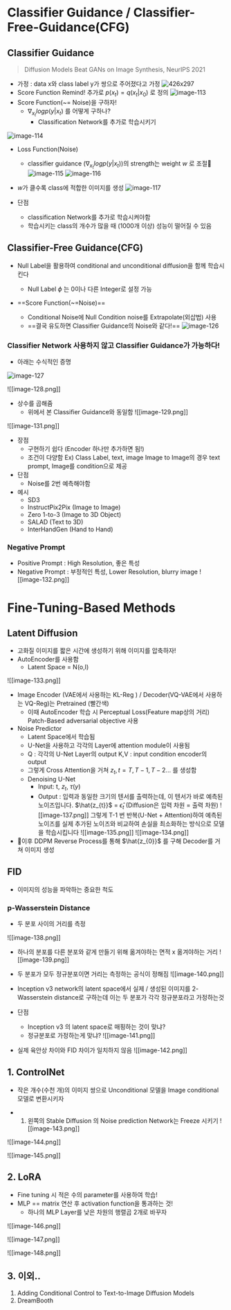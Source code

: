 

```table-of-contents
```

# Classifier Guidance / Classifier-Free-Guidance(CFG)
## Classifier Guidance
> Diffusion Models Beat GANs on Image Synthesis, NeurIPS 2021
- 가정 : data x와 class label y가 쌍으로 주어졌다고 가정 
  ![426x297](첨부파일/image-112.png)
- Score Function Remind! 
  추가로 $p(x_{t}) = q(x_{t} | x_{0})$ 로 정의
  ![image-113](첨부파일/image-113.png)
- Score Function(~= Noise)을 구하자! 
	- ${\nabla_{x_{t}} logp(y|x_{t})}$ 를 어떻게 구하나? 
		- Classification Network를 추가로 학습시키기 

![image-114](첨부파일/image-114.png)

- Loss Function(Noise)
	- classifier guidance (${\nabla_{x_{t}} logp(y|x_{t})}$)의 strength는 weight $w$ 로 조절
	  ![image-115](첨부파일/image-115.png)
	![image-116](첨부파일/image-116.png)

- $w$가 클수록 class에 적합한 이미지를 생성
![image-117](첨부파일/image-117.png)
- 단점
	- classification Network를 추가로 학습시켜야함
	- 학습시키는 class의 개수가 많을 때 (1000개 이상) 성능이 떨어질 수 있음


## Classifier-Free Guidance(CFG)
- Null Label을 활용하여 conditional and unconditional diffusion을 함께 학습시킨다 
	- Null Label $\phi$ 는 0이나 다른 Integer로 설정 가능


- ==Score Function(~=Noise)==
	- Conditional Noise에 Null Condition noise를 Extrapolate(외삽법) 사용
	- ==결국 유도하면 Classifier Guidance의 Noise와 같다!== 
![image-126](첨부파일/image-126.png)


### Classifier Network 사용하지 않고 Classifier Guidance가 가능하다! 
- 아래는 수식적인 증명

![image-127](첨부파일/image-127.png)

![[image-128.png]]


- 상수를 곱해줌 
	- 위에서 본 Classifier Guidance와 동일함
![[image-129.png]]

![[image-131.png]]

- 장점
	- 구현하기 쉽다 (Encoder 하나만 추가하면 됨!)
	- 조건이 다양함 Ex) Class Label, text, image
	  Image to Image의 경우 text prompt, Image를 condition으로 제공
- 단점
	- Noise를 2번 예측해야함
- 예시
	- SD3
	- InstructPix2Pix (Image to Image)
	- Zero 1-to-3 (Image to 3D Object)
	- SALAD (Text to 3D)
	- InterHandGen (Hand to Hand)


### Negative Prompt
- Positive Prompt : High Resolution, 좋은 특성
- Negative Prompt : 부정적인 특성, Lower Resolution, blurry image
![[image-132.png]]


# Fine-Tuning-Based Methods

## Latent Diffusion 
- 고화질 이미지를 짧은 시간에 생성하기 위해 이미지를 압축하자! 
- AutoEncoder를 사용함
	- Latent Space = N(o,I)

![[image-133.png]]

- Image Encoder (VAE에서 사용하는 KL-Reg ) / Decoder(VQ-VAE에서 사용하는 VQ-Reg)는 Pretrained (빨간색)
	- 이때 AutoEncoder 학습 시 
	  Perceptual Loss(Feature map상의 거리) 
	  Patch-Based adversarial objective 사용
- Noise Predictor
	- Latent Space에서 학습됨
	- U-Net을 사용하고 각각의 Layer에 attention module이 사용됨
	- Q : 각각의 U-Net Layer의 output
	  K,V : input condition encoder의 output
	- 그렇게 Cross Attention을 거쳐 $z_{t}, t= T,T-1,T-2...$ 를 생성함
	- Denoising U-Net 
		- Input: t, $z_{t}$, $\tau(y)$ 
		- Output :  입력과 동일한 크기의 텐서를 출력하는데, 이 텐서가 바로 예측된 노이즈입니다. 
		  $\hat{z_{t}}$  = $\hat\epsilon_{t}$ (Diffusion은 입력 차원 = 출력 차원)
		  ![[image-137.png]]
	    그렇게 T-1 번 반복(U-Net + Attention)하여 예측된 노이즈를 실제 추가된 노이즈와 비교하여 손실을 최소화하는 방식으로 모델을 학습시킵니다
	  ![[image-135.png]]
		![[image-134.png]]
- 이후 DDPM Reverse Process를 통해 $\hat{z_{0}}$ 를 구해 Decoder를 거쳐 이미지 생성





## FID
- 이미지의 성능을 파악하는 중요한 척도 

### p-Wasserstein Distance
- 두 분포 사이의 거리를 측정

![[image-138.png]]
- 하나의 분포를 다른 분포와 같게 만들기 위해 옮겨야하는 면적 x 옮겨야하는 거리 
![[image-139.png]]

- 두 분포가 모두 정규분포이면 거리는 측정하는 공식이 정해짐
![[image-140.png]]


- Inception v3 network의 latent space에서 
  실제 / 생성된 이미지를 2-Wasserstein distance로 구하는데 
  이는 두 분포가 각각 정규분포라고 가정하는것 
- 단점
	- Inception v3 의 latent space로 매핑하는 것이 맞냐? 
	- 정규분포로 가정하는게 맞냐? 
![[image-141.png]]


- 실제 육안상 차이와 FID 차이가 일치하지 않음 
![[image-142.png]]

## 1. ControlNet
- 작은 개수(수천 개)의 이미지 쌍으로 Unconditional 모델을 Image conditional 모델로 변환시키자 

- 1. 왼쪽의 Stable Diffusion 의 Noise prediction Network는 Freeze 시키기
![[image-143.png]]


![[image-144.png]]



![[image-145.png]]


## 2. LoRA
- Fine tuning 시 적은 수의 parameter를 사용하여 학습!
- MLP == matrix 연산 후 activation function을 통과하는 것! 
	- 하나의 MLP Layer를 낮은 차원의 행렬곱 2개로 바꾸자 

![[image-146.png]]


![[image-147.png]]


![[image-148.png]]

## 3. 이외..
1. Adding Conditional Control to Text-to-Image Diffusion Models
2. DreamBooth
